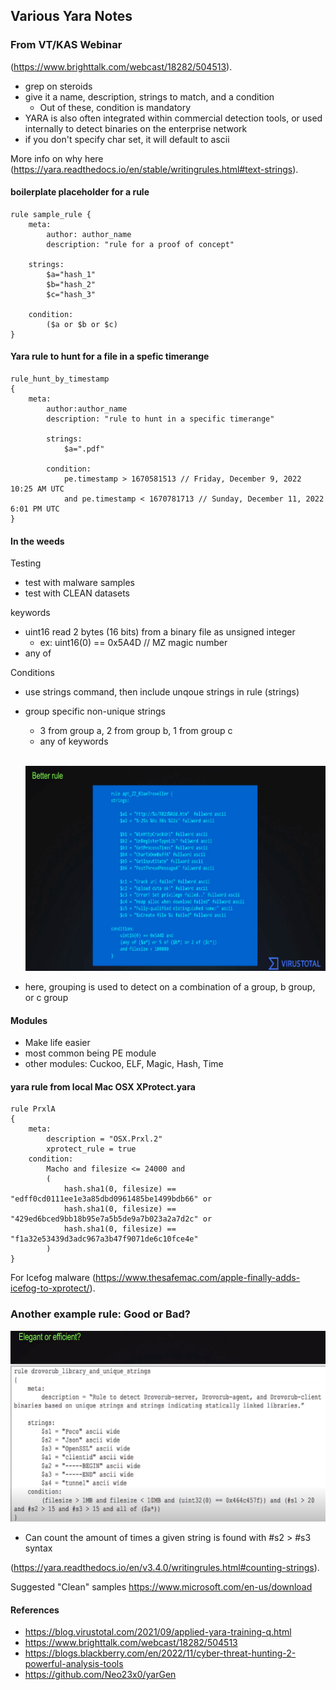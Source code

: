 ## Various Yara Notes 


### From VT/KAS Webinar 
(https://www.brighttalk.com/webcast/18282/504513).

- grep on steroids 
- give it a name, description, strings to match, and a condition 
    - Out of these, condition is mandatory 
- YARA is also often integrated within commercial detection tools, or used internally to detect binaries on the enterprise network
- if you don't specify char set, it will default to ascii

More info on why here
(https://yara.readthedocs.io/en/stable/writingrules.html#text-strings).


#### boilerplate placeholder for a rule 
```
rule sample_rule {
    meta: 
        author: author_name
        description: "rule for a proof of concept"

    strings:  
        $a="hash_1" 
        $b="hash_2"
        $c="hash_3"
    
    condition: 
        ($a or $b or $c)
}
```

#### Yara rule to hunt for a file in a spefic timerange 

```
rule_hunt_by_timestamp 
{
    meta:
        author:author_name
        description: "rule to hunt in a specific timerange"

        strings:
            $a=".pdf"
        
        condition:
            pe.timestamp > 1670581513 // Friday, December 9, 2022 10:25 AM UTC
            and pe.timestamp < 1670781713 // Sunday, December 11, 2022 6:01 PM UTC
}
```

#### In the weeds
Testing 
- test with malware samples
- test with CLEAN datasets

keywords
- uint16 read 2 bytes (16 bits) from a binary file as unsigned integer
    - ex:  uint16(0) == 0x5A4D // MZ magic number
- any of

Conditions 
 - use strings command, then include unqoue strings in rule (strings)
 - group specific non-unique strings
    - 3 from group a, 2 from group b, 1 from group c 
    - any of keywords
<br><br/>

    ![Screenshot of a rule showing a slightly more complex condition.](images/yara_conditions_example.png)

- here, grouping is used to detect on a combination of a group, b group, or c group 

#### Modules
- Make life easier 
- most common being PE module  
- other modules: Cuckoo, ELF, Magic, Hash, Time


#### yara rule from local Mac OSX XProtect.yara
```
rule PrxlA
{
    meta:
        description = "OSX.Prxl.2"
        xprotect_rule = true
    condition:
        Macho and filesize <= 24000 and
        (
            hash.sha1(0, filesize) == "edff0cd0111ee1e3a85dbd0961485be1499bdb66" or
            hash.sha1(0, filesize) == "429ed6bced9bb18b95e7a5b5de9a7b023a2a7d2c" or
            hash.sha1(0, filesize) == "f1a32e53439d3adc967a3b47f9071de6c10fce4e"
        )
}
```
For Icefog malware 
(https://www.thesafemac.com/apple-finally-adds-icefog-to-xprotect/).

### Another example rule: Good or Bad? 

![Counting the amount of times a string occurs](images/yara_counting_strings.png)

- Can count the amount of times a given string is found with #s2 > #s3 syntax

(https://yara.readthedocs.io/en/v3.4.0/writingrules.html#counting-strings).

Suggested "Clean" samples
https://www.microsoft.com/en-us/download




#### References 

- https://blog.virustotal.com/2021/09/applied-yara-training-q.html
- https://www.brighttalk.com/webcast/18282/504513
- https://blogs.blackberry.com/en/2022/11/cyber-threat-hunting-2-powerful-analysis-tools
- https://github.com/Neo23x0/yarGen